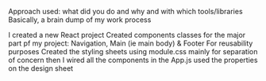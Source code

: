 Approach used:
what did you do and why and with which tools/libraries
Basically, a brain dump of my work process

I created a new React project
Created components classes for the major part pf my project: Navigation, Main (ie main body) & Footer
For reusability purposes
Created the styling sheets using module.css
mainly for separation of concern
then I wired all the components in the App.js
used the properties on the design sheet
